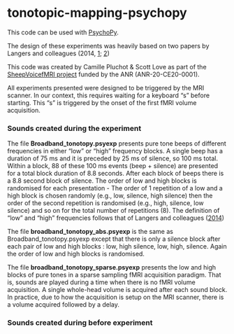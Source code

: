 # tonotopic-mapping-psychopy
This code can be used with [PsychoPy](https://www.psychopy.org).

The design of these experiments was heavily based on 
two papers by Langers and colleagues (2014, [1](https://linkinghub.elsevier.com/retrieve/pii/S1053811914006272); [2](https://linkinghub.elsevier.com/retrieve/pii/S1053811914006259))

This code was created by Camille Pluchot & Scott Love as part of the [SheepVoicefMRI project](https://anr.fr/Project-ANR-20-CE20-0001) funded by the ANR (ANR-20-CE20-0001).

All experiments presented were designed to be triggered by the MRI scanner. In our context, this requires waiting for a keyboard “s” before starting. This “s” is triggered by the onset of the first fMRI volume acquisition. 

### Sounds created during the experiment
The file **Broadband_tonotopy.psyexp** presents pure tone beeps of different frequencies in either “low” or “high” frequency blocks. A single beep has a duration of 75 ms and it is preceded by 25 ms of silence, so 100 ms total. Within a block, 88 of these 100 ms events (beep + silence) are presented for a total block duration of 8.8 seconds. After each block of beeps there is a 8.8 second block of silence. The order of low and high blocks is randomised for each presentation - The order of 1 repetition of a low and a high block is chosen randomly (e.g., low, silence, high silence) then the order of the second repetition is randomised (e.g., high, silence, low silence) and so on for the total number of repetitions (8). The definition of “low” and “high” frequencies follows that of Langers and colleagues ([2014](https://linkinghub.elsevier.com/retrieve/pii/S1053811914006272))

The file **broadband_tonotopy_abs.psyexp** is the same as Broadband_tonotopy.psyexp except that there is only a silence block after each pair of low and high blocks : low, high silence, low, high, silence. Again the order of low and high blocks is randomised.

The file **broadband_tonotopy_sparse.psyexp** presents the low and high blocks of pure tones in a sparse sampling fMRI acquisition paradigm. That is, sounds are played during a time when there is no fMRI volume acquisition. A single whole-head volume is acquired after each sound block. In practice, due to how the acquisition is setup on the MRI scanner, there is a volume acquired followed by a delay.

### Sounds created during before experiment
